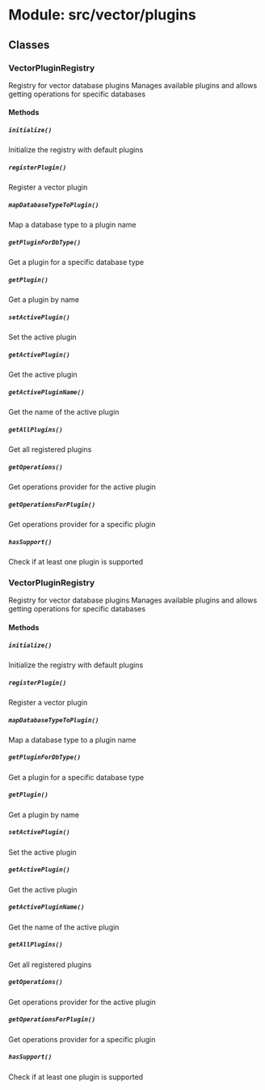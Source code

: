 # Module: src/vector/plugins

## Classes

### VectorPluginRegistry

Registry for vector database plugins
Manages available plugins and allows getting operations for specific databases

#### Methods

##### `initialize()`

Initialize the registry with default plugins

##### `registerPlugin()`

Register a vector plugin

##### `mapDatabaseTypeToPlugin()`

Map a database type to a plugin name

##### `getPluginForDbType()`

Get a plugin for a specific database type

##### `getPlugin()`

Get a plugin by name

##### `setActivePlugin()`

Set the active plugin

##### `getActivePlugin()`

Get the active plugin

##### `getActivePluginName()`

Get the name of the active plugin

##### `getAllPlugins()`

Get all registered plugins

##### `getOperations()`

Get operations provider for the active plugin

##### `getOperationsForPlugin()`

Get operations provider for a specific plugin

##### `hasSupport()`

Check if at least one plugin is supported


### VectorPluginRegistry

Registry for vector database plugins
Manages available plugins and allows getting operations for specific databases

#### Methods

##### `initialize()`

Initialize the registry with default plugins

##### `registerPlugin()`

Register a vector plugin

##### `mapDatabaseTypeToPlugin()`

Map a database type to a plugin name

##### `getPluginForDbType()`

Get a plugin for a specific database type

##### `getPlugin()`

Get a plugin by name

##### `setActivePlugin()`

Set the active plugin

##### `getActivePlugin()`

Get the active plugin

##### `getActivePluginName()`

Get the name of the active plugin

##### `getAllPlugins()`

Get all registered plugins

##### `getOperations()`

Get operations provider for the active plugin

##### `getOperationsForPlugin()`

Get operations provider for a specific plugin

##### `hasSupport()`

Check if at least one plugin is supported


